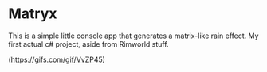 # Matryx

This is a simple little console app that generates a matrix-like rain effect.
My first actual c# project, aside from Rimworld stuff.

(https://gifs.com/gif/VvZP45)
